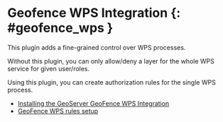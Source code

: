 # Geofence WPS Integration {: #geofence_wps }

This plugin adds a fine-grained control over WPS processes.

Without this plugin, you can only allow/deny a layer for the whole WPS service for given user/roles.

Using this plugin, you can create authorization rules for the single WPS process.

-   [Installing the GeoServer GeoFence WPS Integration](installing.md)
-   [GeoFence WPS rules setup](gui.md)
